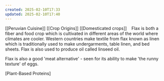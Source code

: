 ```yaml
---
created: 2025-02-10T17:33
updated: 2025-02-10T17:40
---
```

[[Peruvian Cuisine]] 
[[Crop Origins]]
[[Domesticated crops]]
 
 Flax is both a fiber and food crop which is cultivated in different areas of the world where climates are cooler. Western countries make textile from flax known as linen which is traditionally used to make undergarments, table linen, and bed sheets. Flax is also used to produce oil called linseed oil.

Flax is also a good 'meat alternative' - seen for its ability to make 'the runny texture' of eggs. 

[Plant-Based Proteins]